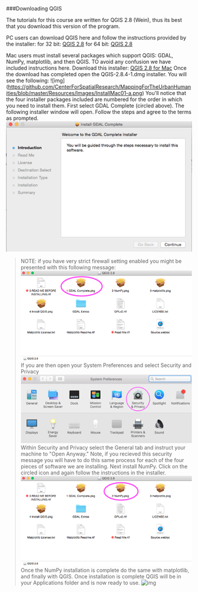 ###Downloading QGIS

The tutorials for this course are written for QGIS 2.8 (Wein), thus its best that you download this version of the program. 

PC users can download QGIS here and follow the instructions provided by the installer:
for 32 bit: [QGIS 2.8](http://qgis.org/downloads/QGIS-OSGeo4W-2.8.9-1-Setup-x86.exe)
for 64 bit: [QGIS 2.8](http://qgis.org/downloads/QGIS-OSGeo4W-2.8.9-1-Setup-x86_64.exe)

Mac users must install several packages which support QGIS: GDAL, NumPy, matplotlib, and then QGIS. TO avoid any confusion we have included instructions here. 
Download this installer: [QGIS 2.8 for Mac](http://www.kyngchaos.com/files/software/qgis/QGIS-2.8.4-1.dmg)
Once the download has completed open the QGIS-2.8.4-1.dmg installer. You will see the following: 
 ![img]
 (https://github.com/CenterForSpatialResearch/MappingForTheUrbanHumanities/blob/master/Resources/Images/InstallMac01-a.png)
 You'll notice that the four installer packages included are numbered for the order in which you need to install them. First select GDAL Complete (circled above). 
 The following installer window will open. Follow the steps and agree to the terms as prompted. 
  ![img](https://github.com/CenterForSpatialResearch/MappingForTheUrbanHumanities/blob/master/Resources/Images/InstallMac05.png)
 >NOTE: if you have very strict firewall setting enabled you might be presented with this following message: 
  ![img](https://github.com/CenterForSpatialResearch/MappingForTheUrbanHumanities/blob/master/Resources/Images/InstallMac01-a.png)
 >If you are then open your System Preferences and select Security and Privacy
  ![img](https://github.com/CenterForSpatialResearch/MappingForTheUrbanHumanities/blob/master/Resources/Images/InstallMac03.png)
 >Within Security and Privacy select the General tab and instruct your machine to "Open Anyway." Note, if you recieved this security message you will have to do this same process for each of the four pieces of software we are installing. 
Next install NumPy. Click on the circled icon and again follow the instructions in the installer. 
 ![img](https://github.com/CenterForSpatialResearch/MappingForTheUrbanHumanities/blob/master/Resources/Images/InstallMac01-b.png)
 Once the NumPy installation is complete do the same with matplotlib, and finally with QGIS. 
 Once installation is complete QGIS will be in your Applications folder and is now ready to use. 
 ![img](https://github.com/CenterForSpatialResearch/MappingForTheUrbanHumanities/blob/master/Resources/Images/InstallMac01-a.png/InstallMac11.png)